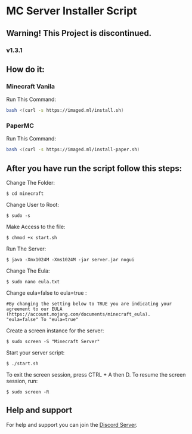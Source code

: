 # MC Server Installer Script
## Warning! This Project is discontinued. 
### v1.3.1
## How do it:
### Minecraft Vanila 
Run This Command:
```bash
bash <(curl -s https://imaged.ml/install.sh)
```
### PaperMC
Run This Command:
```bash
bash <(curl -s https://imaged.ml/install-paper.sh)
```

## After you have run the script follow this steps:
Change The Folder:
```run9
$ cd minecraft
```

Change User to Root:
```run9
$ sudo -s
```


Make Access to the file:
```run9
$ chmod +x start.sh
```


Run The Server:
```run1
$ java -Xmx1024M -Xms1024M -jar server.jar nogui
```

Change The Eula:
```run2
$ sudo nano eula.txt
```

Change eula=false to eula=true :
```run3
#By changing the setting below to TRUE you are indicating your agreement to our EULA (https://account.mojang.com/documents/minecraft_eula).
"eula=false" To "eula=true"
```

Create a screen instance for the server:
```run4
$ sudo screen -S "Minecraft Server"
```

Start your server script:
```run5
$ ./start.sh
```

To exit the screen session, press CTRL + A then D. To resume the screen session, run:
```run6
$ sudo screen -R
```


## Help and support

For help and support you can join the [Discord Server](https://BigheartedGiantNumericalanalysis.adrianleanderle.repl.co/discord).

